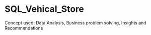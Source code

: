 # SQL_Vehical_Store
Concept used: Data Analysis, Business problem solving, Insights and Recommendations
